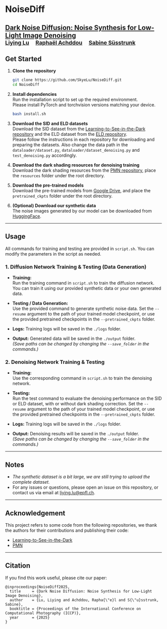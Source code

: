 # NoiseDiff
 
**[Dark Noise Diffusion: Noise Synthesis for Low-Light Image Denoising](https://arxiv.org/abs/2503.11262v1)**  
<sub>[Liying Lu](https://scholar.google.com/citations?user=WT8kWYYAAAAJ&hl=en) &nbsp;&nbsp;&nbsp; [Raphaël Achddou](https://rachddou.github.io/) &nbsp;&nbsp;&nbsp; [Sabine Süsstrunk](https://people.epfl.ch/sabine.susstrunk)</sub>
---

## Get Started

1. **Clone the repository**
    ```bash
    git clone https://github.com/SkyeLu/NoiseDiff.git
    cd NoiseDiff
    ```

2. **Install dependencies**  
   Run the installation script to set up the required environment.  
   Please install PyTorch and torchvision versions matching your device.
    ```bash
    bash install.sh
    ```

3. **Download the SID and ELD datasets**  
   Download the SID dataset from the [Learning-to-See-in-the-Dark repository](https://github.com/cchen156/Learning-to-See-in-the-Dark) and the ELD dataset from the [ELD repository](https://github.com/Vandermode/ELD).  
   Please follow the instructions in each repository for downloading and preparing the datasets. Also change the data path in the `dataloader/dataset.py`, `dataloader/dataset_denoising.py` and `test_denoising.py` accordingly.

4. **Download the dark shading resources for denoising training**  
   Download the dark shading resources from the [PMN repository](https://github.com/megvii-research/PMN/tree/main/resources), place the `resources` folder under the root directory.

5. **Download the pre-trained models**  
   Download the pre-trained models from [Google Drive](https://drive.google.com/drive/folders/1kIXX-ya_6PQ5UMAzx8YVf2XApq6_53YV?usp=sharing), and place the `pretrained_ckpts` folder under the root directory. 

6. **(Optional) Download our synthetic data**  
   The noise images generated by our model can be downloaded from [HuggingFace](https://huggingface.co/datasets/SkyeLu/NoiseDiffData).

---

## Usage

All commands for training and testing are provided in `script.sh`. You can modify the parameters in the script as needed.

### 1. Diffusion Network Training & Testing (Data Generation)

- **Training:**  
  Run the training command in `script.sh` to train the diffusion network. You can train it using our provided synthetic data or your own generated data.
- **Testing / Data Generation:**  
  Use the provided command to generate synthetic noise data. Set the `--resume` argument to the path of your trained model checkpoint, or use the provided pretrained checkpoints in the `--pretrained_ckpts` folder.

- **Logs:** Training logs will be saved in the `./logs` folder.
- **Output:** Generated data will be saved in the `./output` folder.  
  *(Save paths can be changed by changing the `--save_folder` in the commands.)*

### 2. Denoising Network Training & Testing

- **Training:**  
  Use the corresponding command in `script.sh` to train the denoising network.
- **Testing:**  
  Run the test command to evaluate the denoising performance on the SID or ELD dataset, with or without dark shading correction. Set the `--resume` argument to the path of your trained model checkpoint, or use the provided pretrained checkpoints in the `--pretrained_ckpts` folder.

- **Logs:** Training logs will be saved in the `./logs` folder.
- **Output:** Denoising results will be saved in the `./output` folder.  
  *(Save paths can be changed by changing the `--save_folder` in the commands.)*

---

## Notes

- *The synthetic dataset is a bit large, we are still trying to upload the complete dataset.*
- For any issues or questions, please open an issue on this repository, or contact us via email at liying.lu@epfl.ch.

---

## Acknowledgement

This project refers to some code from the following repositories, we thank the authors for their contributions and publishing their code:
- [Learning-to-See-in-the-Dark](https://github.com/cchen156/Learning-to-See-in-the-Dark)
- [PMN](https://github.com/megvii-research/PMN)

---

## Citation

If you find this work useful, please cite our paper:

```
@inproceedings{NoiseDiff2025,
  title     = {Dark Noise Diffusion: Noise Synthesis for Low-Light Image Denoising},
  author    = {Lu, Liying and Achddou, Rapha{\"e}l and S{\"u}sstrunk, Sabine},
  booktitle = {Proceedings of the International Conference on Computational Photography (ICCP)},
  year      = {2025}
}
```
